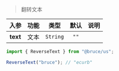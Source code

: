 > 翻转文本

入参|功能|类型|默认|说明
:-:|:-:|:-:|:-:|-
**text**|文本|`String`|`""`

```js
import { ReverseText } from "@bruce/us";

ReverseText("bruce"); // "ecurb"
```